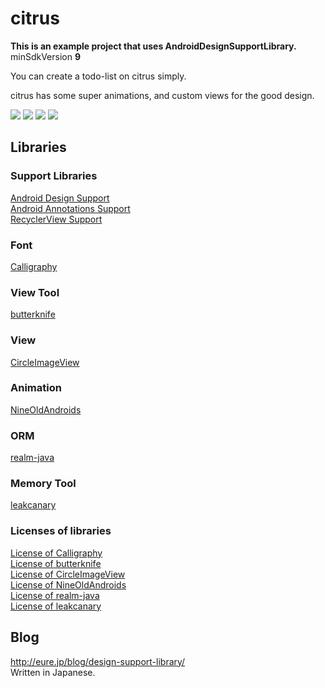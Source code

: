# citrus
**This is an example project that uses AndroidDesignSupportLibrary.**  
minSdkVersion **9**

You can create a todo-list on citrus simply.  

citrus has some super animations, and custom views for the good design.

![](https://github.com/eure/citrus/blob/master/docs/gifs/snack.gif)
![](https://github.com/eure/citrus/blob/master/docs/gifs/nav.gif)
![](https://github.com/eure/citrus/blob/master/docs/gifs/coo.gif)
![](https://github.com/eure/citrus/blob/master/docs/gifs/coll.gif)

## Libraries

### Support Libraries
[Android Design Support](http://android-developers.blogspot.jp/2015/05/android-design-support-library.html)  
[Android Annotations Support](https://developer.android.com/reference/android/support/annotation/package-summary.html)  
[RecyclerView Support](https://developer.android.com/reference/android/support/v7/widget/RecyclerView.html)  

### Font
[Calligraphy](https://github.com/chrisjenx/Calligraphy)

### View Tool
[butterknife](https://github.com/JakeWharton/butterknife)

### View
[CircleImageView](https://github.com/hdodenhof/CircleImageView)

### Animation
[NineOldAndroids](https://github.com/JakeWharton/NineOldAndroids)

### ORM
[realm-java](https://github.com/realm/realm-java)

### Memory Tool
[leakcanary](https://github.com/square/leakcanary)


### Licenses of libraries
[License of Calligraphy](https://github.com/chrisjenx/Calligraphy/blob/master/LICENSE)  
[License of butterknife](https://github.com/JakeWharton/butterknife/blob/master/LICENSE.txt)  
[License of CircleImageView](https://github.com/hdodenhof/CircleImageView/blob/master/LICENSE.txt)  
[License of NineOldAndroids](https://github.com/JakeWharton/NineOldAndroids/blob/master/LICENSE.txt)  
[License of realm-java](https://github.com/realm/realm-java/blob/master/LICENSE)  
[License of leakcanary](https://github.com/square/leakcanary/blob/master/LICENSE.txt)  

## Blog
http://eure.jp/blog/design-support-library/  
Written in Japanese.

